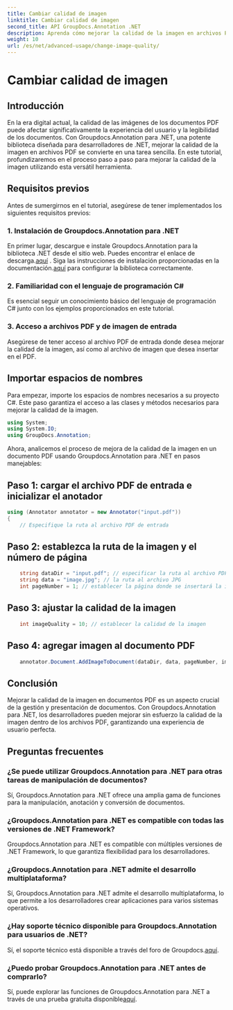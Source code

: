 ```yaml
---
title: Cambiar calidad de imagen
linktitle: Cambiar calidad de imagen
second_title: API GroupDocs.Annotation .NET
description: Aprenda cómo mejorar la calidad de la imagen en archivos PDF usando Groupdocs.Annotation para .NET. Sigue nuestra guía paso a paso.
weight: 10
url: /es/net/advanced-usage/change-image-quality/
---
```


# Cambiar calidad de imagen

## Introducción
En la era digital actual, la calidad de las imágenes de los documentos PDF puede afectar significativamente la experiencia del usuario y la legibilidad de los documentos. Con Groupdocs.Annotation para .NET, una potente biblioteca diseñada para desarrolladores de .NET, mejorar la calidad de la imagen en archivos PDF se convierte en una tarea sencilla. En este tutorial, profundizaremos en el proceso paso a paso para mejorar la calidad de la imagen utilizando esta versátil herramienta.
## Requisitos previos
Antes de sumergirnos en el tutorial, asegúrese de tener implementados los siguientes requisitos previos:
### 1. Instalación de Groupdocs.Annotation para .NET
 En primer lugar, descargue e instale Groupdocs.Annotation para la biblioteca .NET desde el sitio web. Puedes encontrar el enlace de descarga.[aquí](https://releases.groupdocs.com/annotation/net/) . Siga las instrucciones de instalación proporcionadas en la documentación.[aquí](https://tutorials.groupdocs.com/annotation/net/) para configurar la biblioteca correctamente.
### 2. Familiaridad con el lenguaje de programación C#
Es esencial seguir un conocimiento básico del lenguaje de programación C# junto con los ejemplos proporcionados en este tutorial.
### 3. Acceso a archivos PDF y de imagen de entrada
Asegúrese de tener acceso al archivo PDF de entrada donde desea mejorar la calidad de la imagen, así como al archivo de imagen que desea insertar en el PDF.

## Importar espacios de nombres
Para empezar, importe los espacios de nombres necesarios a su proyecto C#. Este paso garantiza el acceso a las clases y métodos necesarios para mejorar la calidad de la imagen.

```csharp
using System;
using System.IO;
using GroupDocs.Annotation;
```

Ahora, analicemos el proceso de mejora de la calidad de la imagen en un documento PDF usando Groupdocs.Annotation para .NET en pasos manejables:
## Paso 1: cargar el archivo PDF de entrada e inicializar el anotador
```csharp
using (Annotator annotator = new Annotator("input.pdf"))
{
    // Especifique la ruta al archivo PDF de entrada
```
## Paso 2: establezca la ruta de la imagen y el número de página
```csharp
    string dataDir = "input.pdf"; // especificar la ruta al archivo PDF de entrada
    string data = "image.jpg"; // la ruta al archivo JPG
    int pageNumber = 1; // establecer la página donde se insertará la imagen
```
## Paso 3: ajustar la calidad de la imagen
```csharp
    int imageQuality = 10; // establecer la calidad de la imagen
```
## Paso 4: agregar imagen al documento PDF
```csharp
    annotator.Document.AddImageToDocument(dataDir, data, pageNumber, imageQuality);
```

## Conclusión
Mejorar la calidad de la imagen en documentos PDF es un aspecto crucial de la gestión y presentación de documentos. Con Groupdocs.Annotation para .NET, los desarrolladores pueden mejorar sin esfuerzo la calidad de la imagen dentro de los archivos PDF, garantizando una experiencia de usuario perfecta.
## Preguntas frecuentes
### ¿Se puede utilizar Groupdocs.Annotation para .NET para otras tareas de manipulación de documentos?
Sí, Groupdocs.Annotation para .NET ofrece una amplia gama de funciones para la manipulación, anotación y conversión de documentos.
### ¿Groupdocs.Annotation para .NET es compatible con todas las versiones de .NET Framework?
Groupdocs.Annotation para .NET es compatible con múltiples versiones de .NET Framework, lo que garantiza flexibilidad para los desarrolladores.
### ¿Groupdocs.Annotation para .NET admite el desarrollo multiplataforma?
Sí, Groupdocs.Annotation para .NET admite el desarrollo multiplataforma, lo que permite a los desarrolladores crear aplicaciones para varios sistemas operativos.
### ¿Hay soporte técnico disponible para Groupdocs.Annotation para usuarios de .NET?
 Sí, el soporte técnico está disponible a través del foro de Groupdocs.[aquí](https://forum.groupdocs.com/c/annotation/10).
### ¿Puedo probar Groupdocs.Annotation para .NET antes de comprarlo?
 Sí, puede explorar las funciones de Groupdocs.Annotation para .NET a través de una prueba gratuita disponible[aquí](https://releases.groupdocs.com/).